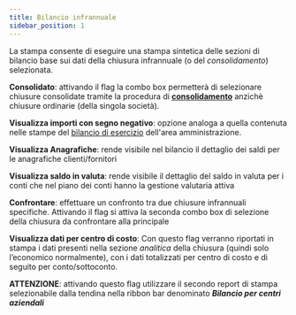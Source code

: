 ```yaml
---
title: Bilancio infrannuale
sidebar_position: 1
---
```


La stampa consente di eseguire una stampa sintetica delle sezioni di bilancio base sui dati della chiusura infrannuale (o del *consolidamento*) selezionata.

**Consolidato**: attivando il flag la combo box permetterà di selezionare chiusure consolidate tramite la procedura di [**consolidamento**](/docs/controlling/mid-year-closures/consolidation-entry) anzichè chiusure ordinarie (della singola società). 

**Visualizza importi con segno negativo**: opzione analoga a quella contenuta nelle stampe del [bilancio di esercizio](/docs/finance-area/ledger-records/fiscal-report/period-balance-sheet) dell'area amministrazione.

**Visualizza Anagrafiche**: rende visibile nel bilancio il dettaglio dei saldi per le anagrafiche clienti/fornitori 

**Visualizza saldo in valuta**: rende visibile il dettaglio del saldo in valuta per i conti che nel piano dei conti hanno la gestione valutaria attiva 


**Confrontare**: effettuare un confronto tra due chiusure infrannuali specifiche. Attivando il flag si attiva la seconda combo box di selezione della chiusura da confrontare alla principale

**Visualizza dati per centro di costo**: Con questo flag verranno riportati in stampa i dati presenti nella sezione *analitica* della chiusura (quindi solo l’economico normalmente), con i dati totalizzati per centro di costo e di seguito per conto/sottoconto.

**ATTENZIONE**: attivando questo flag utilizzare il secondo report di stampa selezionabile dalla tendina nella ribbon bar denominato ***Bilancio per centri aziendali***






